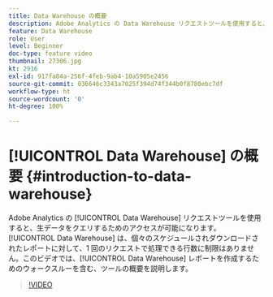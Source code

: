 ```yaml
---
title: Data Warehouse の概要
description: Adobe Analytics の Data Warehouse リクエストツールを使用すると、生データをクエリするためのアクセスが可能になります。Data Warehouse は、個々のスケジュールされダウンロードされたレポートに対して、1 回のリクエストで処理できる行数に制限はありません。このビデオでは、Data Warehouse レポートの作成手順を含む、ツールの概要を説明します。
feature: Data Warehouse
role: User
level: Beginner
doc-type: feature video
thumbnail: 27306.jpg
kt: 2916
exl-id: 917fa84a-256f-4feb-9ab4-10a5905e2456
source-git-commit: 036646c3343a7025f394d74f344b0f8780ebc7df
workflow-type: ht
source-wordcount: '0'
ht-degree: 100%

---
```


# [!UICONTROL Data Warehouse] の概要 {#introduction-to-data-warehouse}

Adobe Analytics の [!UICONTROL Data Warehouse] リクエストツールを使用すると、生データをクエリするためのアクセスが可能になります。[!UICONTROL Data Warehouse] は、個々のスケジュールされダウンロードされたレポートに対して、1 回のリクエストで処理できる行数に制限はありません。このビデオでは、[!UICONTROL Data Warehouse] レポートを作成するためのウォークスルーを含む、ツールの概要を説明します。

>[!VIDEO](https://video.tv.adobe.com/v/27306/?quality=12)

